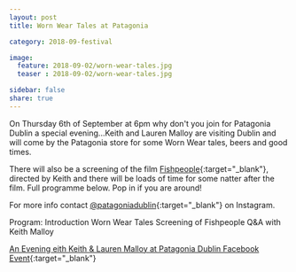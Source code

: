 ```yaml
---
layout: post
title: Worn Wear Tales at Patagonia 

category: 2018-09-festival

image:
  feature: 2018-09-02/worn-wear-tales.jpg
  teaser : 2018-09-02/worn-wear-tales.jpg

sidebar: false
share: true
---
```

On Thursday 6th of September at 6pm why don't you join for Patagonia Dublin a special evening...Keith and Lauren Malloy are visiting Dublin and will come by the Patagonia store for some Worn Wear tales, beers and good times. 

There will also be a screening of the film [Fishpeople](https://standupjournal.com/featured/fishpeople-patagonia-film/){:target="_blank"}, directed by Keith and there will be loads of time for some natter after the film. Full programme below. Pop in if you are around!

For more info contact [@patagoniadublin](https://www.instagram.com/patagoniadublin/){:target="_blank"} on Instagram. 

Program:
Introduction
Worn Wear Tales
Screening of Fishpeople
Q&A with Keith Malloy

[An Evening eith Keith & Lauren Malloy at Patagonia Dublin Facebook Event](https://www.facebook.com/events/335623913649745/){:target="_blank"}





